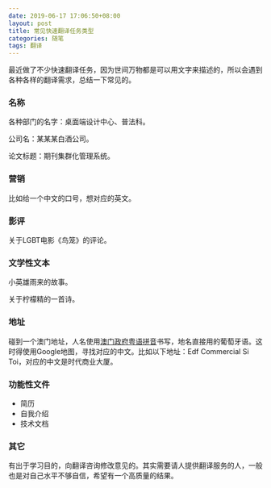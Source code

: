 ```yaml
---
date: 2019-06-17 17:06:50+08:00
layout: post
title: 常见快速翻译任务类型
categories: 随笔
tags: 翻译
---
```


最近做了不少快速翻译任务，因为世间万物都是可以用文字来描述的，所以会遇到各种各样的翻译需求，总结一下常见的。

### 名称

各种部门的名字：桌面端设计中心、普法科。

公司名：某某某白酒公司。

论文标题：期刊集群化管理系统。

### 营销

比如给一个中文的口号，想对应的英文。

### 影评

关于LGBT电影《鸟笼》的评论。

### 文学性文本

小英雄雨来的故事。

关于柠檬精的一首诗。

### 地址

碰到一个澳门地址，人名使用[澳门政府粤语拼音](https://zh.wikipedia.org/wiki/%E6%BE%B3%E9%96%80%E6%94%BF%E5%BA%9C%E7%B2%B5%E8%AA%9E%E6%8B%BC%E9%9F%B3)书写，地名直接用的葡萄牙语。这时得使用Google地图，寻找对应的中文。比如以下地址：Edf Commercial Si Toi，对应的中文是时代商业大厦。

### 功能性文件

* 简历
* 自我介绍
* 技术文档

### 其它

有出于学习目的，向翻译咨询修改意见的。其实需要请人提供翻译服务的人，一般也是对自己水平不够自信，希望有一个高质量的结果。



